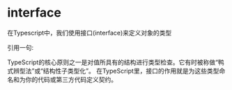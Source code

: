 # interface

在Typescript中，我们使用接口(interface)来定义对象的类型

引用一句:

TypeScript的核心原则之一是对值所具有的结构进行类型检查。它有时被称做“鸭式辨型法”或“结构性子类型化”。 
在TypeScript里，接口的作用就是为这些类型命名和为你的代码或第三方代码定义契约。